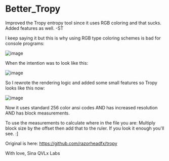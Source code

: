 # Better_Tropy
Improved the Tropy entropy tool since it uses RGB coloring and that sucks. Added features as well. -ST

I keep saying it but this is why using RGB type coloring schemes is bad for console programs:

![image](https://github.com/STashakkori/Better_Tropy/assets/4257899/28936b73-8f93-4c02-9fe1-31e51b0e42a5)

When the intention was to look like this:

![image](https://github.com/STashakkori/Better_Tropy/assets/4257899/5a1558ac-f0f5-42ed-b262-08ed3bb66d52)

So I rewrote the rendering logic and added some small features so Tropy looks like this now:

![image](https://github.com/STashakkori/Better_Tropy/assets/4257899/4de30213-0a1e-4085-bc09-91426d3ab8dc)

Now it uses standard 256 color ansi codes AND has increased resolution AND has block measurements.

To use the measurements to calculate where in the file you are:
Multiply block size by the offset then add that to the ruler. If you look it enough you'll see. :]

Original is here: https://github.com/razorheadfx/tropy

With love, Sina
QVLx Labs
